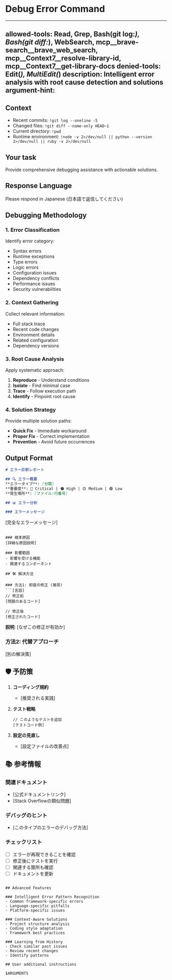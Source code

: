 # Debug Error Command

---
allowed-tools: Read, Grep, Bash(git log:*), Bash(git diff:*), WebSearch, mcp__brave-search__brave_web_search, mcp__Context7__resolve-library-id, mcp__Context7__get-library-docs
denied-tools: Edit(*), MultiEdit(*)
description: Intelligent error analysis with root cause detection and solutions
argument-hint: <error message or description>
---

## Context

- Recent commits: `!git log --oneline -5`
- Changed files: `!git diff --name-only HEAD~1`
- Current directory: `!pwd`
- Runtime environment: `!node -v 2>/dev/null || python --version 2>/dev/null || ruby -v 2>/dev/null`

## Your task

Provide comprehensive debugging assistance with actionable solutions.

## Response Language

Please respond in Japanese (日本語で返信してください)

## Debugging Methodology

### 1. **Error Classification**

Identify error category:
- Syntax errors
- Runtime exceptions
- Type errors
- Logic errors
- Configuration issues
- Dependency conflicts
- Performance issues
- Security vulnerabilities

### 2. **Context Gathering**

Collect relevant information:
- Full stack trace
- Recent code changes
- Environment details
- Related configuration
- Dependency versions

### 3. **Root Cause Analysis**

Apply systematic approach:
1. **Reproduce** - Understand conditions
2. **Isolate** - Find minimal case
3. **Trace** - Follow execution path
4. **Identify** - Pinpoint root cause

### 4. **Solution Strategy**

Provide multiple solution paths:
- **Quick Fix** - Immediate workaround
- **Proper Fix** - Correct implementation
- **Prevention** - Avoid future occurrences

## Output Format

```markdown
# エラー診断レポート

## 🔍 エラー概要
**エラータイプ**: [分類]
**重要度**: 🔴 Critical | 🟠 High | 🟡 Medium | 🟢 Low
**発生場所**: [ファイル:行番号]

## 📊 エラー分析

### エラーメッセージ
```
[完全なエラーメッセージ]
```

### 根本原因
[詳細な原因説明]

### 影響範囲
- 影響を受ける機能
- 関連するコンポーネント

## 🛠️ 解決方法

### 方法1: 即座の修正 (推奨)
```[言語]
// 修正前
[問題のあるコード]

// 修正後
[修正されたコード]
```

**説明**: [なぜこの修正が有効か]

### 方法2: 代替アプローチ
[別の解決策]

## 🛡️ 予防策

1. **コーディング規約**
   - [推奨される実践]

2. **テスト戦略**
   ```[言語]
   // このようなテストを追加
   [テストコード例]
   ```

3. **設定の見直し**
   - [設定ファイルの改善点]

## 📚 参考情報

### 関連ドキュメント
- [公式ドキュメントリンク]
- [Stack Overflowの類似問題]

### デバッグのヒント
- [このタイプのエラーのデバッグ方法]

### チェックリスト
- [ ] エラーが再現できることを確認
- [ ] 修正後にテストを実行
- [ ] 関連する箇所も確認
- [ ] ドキュメントを更新
```

## Advanced Features

### Intelligent Error Pattern Recognition
- Common framework-specific errors
- Language-specific pitfalls
- Platform-specific issues

### Context-Aware Solutions
- Project structure analysis
- Coding style adaptation
- Framework best practices

### Learning from History
- Check similar past issues
- Review recent changes
- Identify patterns

## User additional instructions

$ARGUMENTS